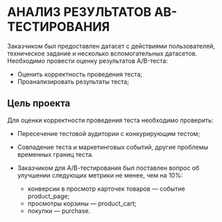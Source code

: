 # АНАЛИЗ РЕЗУЛЬТАТОВ АВ-ТЕСТИРОВАНИЯ
Заказчиком был предоставлен датасет с действиями пользователей, техническое задание и несколько вспомогательных датасетов. Необходимо провести оценку результатов A/B-теста:
- Оценить корректность проведения теста;
- Проанализировать результаты теста;

## Цель проекта
Для оценки корректности проведения теста необходимо проверить:
- Пересечение тестовой аудитории с конкурирующим тестом;
- Совпадение теста и маркетинговых событий, другие проблемы временных границ теста.
- Заказчиком для А/В-тестирования был поставлен вопрос об улучшении следующих метрики не менее, чем на 10%:

  * конверсии в просмотр карточек товаров — событие product_page;
  * просмотры корзины — product_cart;
  * покупки — purchase.
